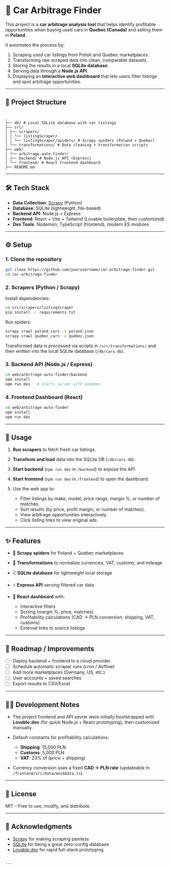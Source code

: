 # 🚗 Car Arbitrage Finder

This project is a **car arbitrage analysis tool** that helps identify profitable opportunities when buying used cars in **Quebec (Canada)** and selling them in **Poland**.

It automates the process by:

1. Scraping used car listings from Polish and Quebec marketplaces.
2. Transforming raw scraped data into clean, comparable datasets.
3. Storing the results in a local **SQLite database**.
4. Serving data through a **Node.js API**.
5. Displaying an **interactive web dashboard** that lets users filter listings and spot arbitrage opportunities.

---

## 📂 Project Structure

```

.
├── db/ # Local SQLite database with car listings
├── src/
│ ├── scrapers/
│ │ └── listingScraper/
│ │ └── listingScraper/spiders/ # Scrapy spiders (Poland + Quebec)
│ └── transformations/ # Data cleaning + transformation scripts
├── web/
│ └── arbitrage-auto-finder/
│ ├── backend/ # Node.js API (Express)
│ └── frontend/ # React frontend dashboard
├── README.md

```

---

## 🛠️ Tech Stack

- **Data Collection**: [Scrapy](https://scrapy.org/) (Python)
- **Database**: SQLite (lightweight, file-based)
- **Backend API**: Node.js + Express
- **Frontend**: React + Vite + Tailwind (Lovable boilerplate, then customized)
- **Dev Tools**: Nodemon, TypeScript (frontend), modern ES modules

---

## ⚙️ Setup

### 1. Clone the repository

```bash
git clone https://github.com/yourusername/car-arbitrage-finder.git
cd car-arbitrage-finder
```

### 2. Scrapers (Python / Scrapy)

Install dependencies:

```bash
cd src/scrapers/listingScraper
pip install -r requirements.txt
```

Run spiders:

```bash
scrapy crawl poland_cars -o poland.json
scrapy crawl quebec_cars -o quebec.json
```

Transformed data is processed via scripts in `/src/transformations/` and then written into the local SQLite database (`/db/cars.db`).

### 3. Backend API (Node.js / Express)

```bash
cd web/arbitrage-auto-finder/backend
npm install
npm run dev   # starts server with nodemon
```

### 4. Frontend Dashboard (React)

```bash
cd web/arbitrage-auto-finder
npm install
npm run dev
```

---

## 🚀 Usage

1. **Run scrapers** to fetch fresh car listings.
2. **Transform and load** data into the SQLite DB (`/db/cars.db`).
3. **Start backend** (`npm run dev` in `/backend`) to expose the API.
4. **Start frontend** (`npm run dev` in `/frontend`) to open the dashboard.
5. Use the web app to:

   - Filter listings by make, model, price range, margin %, or number of matches.
   - Sort results (by price, profit margin, or number of matches).
   - View arbitrage opportunities interactively.
   - Click listing links to view original ads.

---

## ✨ Features

- 🔎 **Scrapy spiders** for Poland + Quebec marketplaces
- 🧹 **Transformations** to normalize currencies, VAT, customs, and mileage
- 🗄️ **SQLite database** for lightweight local storage
- ⚡ **Express API** serving filtered car data
- 🎨 **React dashboard** with:

  - Interactive filters
  - Sorting (margin %, price, matches)
  - Profitability calculations (CAD → PLN conversion, shipping, VAT, customs)
  - External links to source listings

---

## 📌 Roadmap / Improvements

- [ ] Deploy backend + frontend to a cloud provider
- [ ] Schedule automatic scraper runs (cron / Airflow)
- [ ] Add more marketplaces (Germany, US, etc.)
- [ ] User accounts + saved searches
- [ ] Export results to CSV/Excel

---

## 🧑‍💻 Development Notes

- The project frontend and API sevrer were initially bootstrapped with **Lovable.dev** (for quick Node.js + React prototyping), then customized manually.
- Default constants for profitability calculations:

  - **Shipping**: 15,000 PLN
  - **Customs**: 5,000 PLN
  - **VAT**: 23% of (price + shipping)

- Currency conversion uses a fixed **CAD → PLN rate** (updateable in `/frontend/src/data/mockData.ts`).

---

## 📜 License

MIT – Free to use, modify, and distribute.

---

## 🙌 Acknowledgments

- [Scrapy](https://scrapy.org/) for making scraping painless
- [SQLite](https://www.sqlite.org/) for being a great zero-config database
- [Lovable.dev](https://lovable.dev/) for rapid full-stack prototyping

```

---

```
